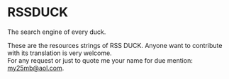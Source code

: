 # RSSDUCK
The search engine of every duck. 

These are the resources strings of RSS DUCK. Anyone want to contribute with its translation is very welcome.<br>
For any request or just to quote me your name for due mention: my25mb@aol.com.
